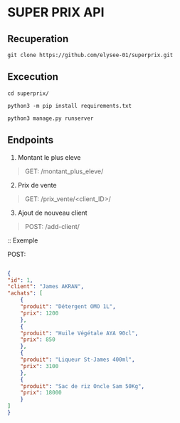 # SUPER PRIX API

## Recuperation

`git clone https://github.com/elysee-01/superprix.git`

## Excecution

`cd superprix/`

`python3 -m pip install requirements.txt`

`python3 manage.py runserver`

## Endpoints

1. Montant le plus eleve

> GET: /montant_plus_eleve/

2. Prix de vente

> GET: /prix_vente/<client_ID>/

3. Ajout de nouveau client

> POST: /add-client/


:: Exemple

POST:
```JSON

{
"id": 1,
"client": "James AKRAN",
"achats": [
    {
    "produit": "Détergent OMO 1L",
    "prix": 1200
    },
    {
    "produit": "Huile Végétale AYA 90cl",
    "prix": 850
    },
    {
    "produit": "Liqueur St-James 400ml",
    "prix": 3100
    },
    {
    "produit": "Sac de riz Oncle Sam 50Kg",
    "prix": 18000
    }
]
}

```